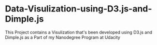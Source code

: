 # Data-Visulization-using-D3.js-and-Dimple.js
This Project contains a Visulization that's been developed using D3.js and Dimple.js as a Part of my Nanodegree Program at Udacity

